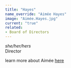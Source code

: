 ```yaml
---
title: "Hayes"
name_override: "Aimée Hayes"
image: "Aimée.Hayes.jpg"
current: "true"
related:
- Board of Directors
---
```


*she/her/hers* <br>
Director

learn more about Aimée [here]("https://newplayexchange.org/users/59394/aim%C3%A9e-hayes")
